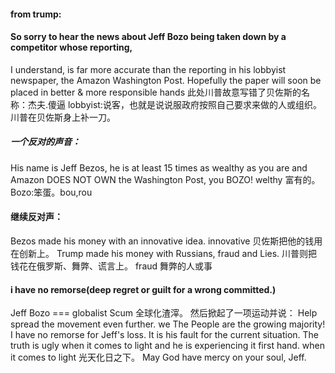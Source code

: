 #### from trump:
#### So sorry to hear the news about Jeff Bozo being taken down by a competitor whose reporting,
I understand, is far more accurate than the reporting in his lobbyist newspaper, 
the Amazon Washington Post. Hopefully the paper will soon be placed in better & more responsible hands
此处川普故意写错了贝佐斯的名称：杰夫.傻逼
lobbyist:说客，也就是说说服政府按照自己要求来做的人或组织。
川普在贝佐斯身上补一刀。

##### 一个反对的声音：
His name is Jeff Bezos, 
he is at least 15 times as wealthy as you are and Amazon DOES NOT OWN the Washington Post, you BOZO!
welthy 富有的。
Bozo:笨蛋。bou,rou

#### 继续反对声：
Bezos made his money with an innovative idea.
innovative
贝佐斯把他的钱用在创新上。
Trump made his money with Russians, fraud and Lies.
川普则把钱花在俄罗斯、舞弊、谎言上。
fraud 舞弊的人或事

#### i have no remorse(deep regret or guilt for a wrong committed.)
Jeff Bozo === globalist Scum
全球化渣滓。
然后掀起了一项运动并说： Help spread the movement even further.
we The People are the growing majority!
I have no remorse for Jeff's loss. 
It is his fault for the current situation. 
The truth is ugly when it comes to light and he is experiencing it first hand.
when it comes to light 光天化日之下。
May God have mercy on your soul, Jeff.
